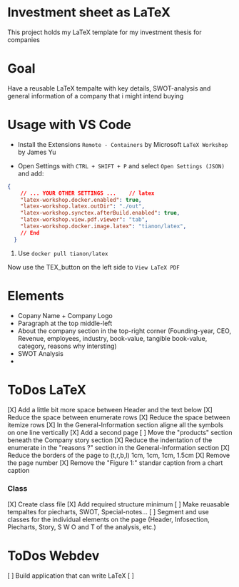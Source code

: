 # Investment sheet as LaTeX
This project holds my LaTeX template for my investment thesis for companies


# Goal
Have a reusable LaTeX tempalte with key details, SWOT-analysis and general information of a company that i might intend buying


# Usage with VS Code
- Install the Extensions
`Remote - Containers` by Microsoft
`LaTeX Workshop` by James Yu

- Open Settings with `CTRL + SHIFT + P` and select `Open Settings (JSON)` and add:
```json
{
    // ... YOUR OTHER SETTINGS ...    // latex
    "latex-workshop.docker.enabled": true,
    "latex-workshop.latex.outDir": "./out",
    "latex-workshop.synctex.afterBuild.enabled": true,
    "latex-workshop.view.pdf.viewer": "tab",
    "latex-workshop.docker.image.latex": "tianon/latex",
    // End
  }
```

1. Use `docker pull tianon/latex`

Now use the TEX_button on the left side to `View LaTeX PDF`




# Elements
- Copany Name + Company Logo
- Paragraph at the top middle-left
- About the company section in the top-right corner (Founding-year, CEO, Revenue, employees, industry, book-value, tangible book-value, category, reasons why intersting)
- SWOT Analysis
-


# ToDos LaTeX
[X] Add a little bit more space between Header and the text below
[X] Reduce the space between enumerate rows
[X] Reduce the space between itemize rows
[X] In the General-Information section aligne all the symbols on one line vertically
[X] Add a second page
[ ] Move the "products" section beneath the Company story section
[X] Reduce the indentation of the enumerate in the "reasons ?" section in the General-Information section
[X] Reduce the borders of the page to (t,r,b,l) 1cm, 1cm, 1cm, 1.5cm
[X] Remove the page number
[X] Remove the "Figure 1:" standar caption from a chart caption

### Class
[X] Create class file
[X] Add required structure minimum
[ ] Make reuasable tempaltes for piecharts, SWOT, Special-notes...
[ ] Segment and use classes for the individual elements on the page (Header, Infosection, Piecharts, Story, S W O and T of the analysis, etc.)


# ToDos Webdev
[ ] Build application that can write LaTeX
[ ]


